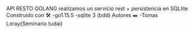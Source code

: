 API RESTO GOLANG
realizamos un servicio rest + persistencia en SQLlite
Construido con 🛠️
-go1.15.5
-sqlite 3 (bdd)
Autores ✒️
-Tomas Loray(Seminario tudai)
